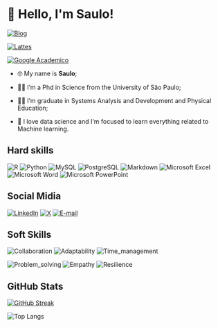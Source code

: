 # **👋 Hello, I'm Saulo!**

[![Blog](https://img.shields.io/badge/My_Personal_Blog-gray.svg?view&logoColor=white&style=for-the-badge&logo)](https://saulogil.netlify.app/) 

[![Lattes](https://img.shields.io/badge/Plataforma_lattes-gray.svg?view&logoColor=white&style=for-the-badge&logo)](http://lattes.cnpq.br/2692765757170763) 

[![Google Academico](https://img.shields.io/badge/Google_Acadêmico-gray.svg?view&logoColor=white&style=for-the-badge&logo)](https://scholar.google.com/citations?hl=pt-BR&user=usnPDyYAAAAJ&view_op=list_works&sortby=pubdate)

 - 🤓 My name is **Saulo**;

 - 👨‍🎓 I’m a Phd in Science from the University of São Paulo;
 
 - 👨‍🎓 I’m graduate in Systems Analysis and Development and Physical Education;
 
 - 📖 I love data science and I'm focused to learn everything related to Machine learning.
 

## **Hard skills** 

![R](https://img.shields.io/badge/R-grey?style=flat&logo=R&logoColor=white)
![Python](https://img.shields.io/badge/Python-grey?style=flat&logo=python&logoColor=white)
![MySQL](https://img.shields.io/badge/MySQL-grey?style=flat&logo=mysql&logoColor=white)
![PostgreSQL](https://img.shields.io/badge/MySQL-grey?style=flat&logo=PostgreSQL&logoColor=white)
![Markdown](https://img.shields.io/badge/Markdown-grey?style=flat&logo=markdown)
![Microsoft Excel](https://img.shields.io/badge/Microsoft_Excel-gray?style=flat&logo=microsoft-excel&logoColor=white)
![Microsoft Word](https://img.shields.io/badge/Microsoft_Word-gray?style=flat&logo=microsoft-word&logoColor=white)
![Microsoft PowerPoint](https://img.shields.io/badge/Microsoft_PowerPoint-gray?style=flat&logo=microsoft-powerpoint&logoColor=white)


## **Social Midia**
[![LinkedIn](https://img.shields.io/badge/LinkedIn-gray?style=for-the-badge&logo=linkedin&logoColor=white)](https://www.linkedin.com/notifications/?filter=all) 
[![X](https://img.shields.io/badge/X-grey.svg?style=for-the-badge&logo=X&logoColor=white)](https://twitter.com/saulo_gil)
[![E-mail](https://img.shields.io/badge/-Email-grey?style=for-the-badge&logo=gmail&logoColor=white)](mailto:saulosgil@hotmail.com)

## **Soft Skills**

![Collaboration](https://img.shields.io/badge/Collaboration-gray)
![Adaptability](https://img.shields.io/badge/Adaptability-gray)
![Time_management](https://img.shields.io/badge/Time_management-grey)

![Problem_solving](https://img.shields.io/badge/Problem_solving-gray)
![Empathy](https://img.shields.io/badge/Empathy-gray)
![Resilience](https://img.shields.io/badge/Resilience-gray)



## **GitHub Stats**

[![GitHub Streak](https://streak-stats.demolab.com/?user=saulosgil&theme=highcontrast)](https://git.io/streak-stats)

![Top Langs](https://github-readme-stats-git-masterrstaa-rickstaa.vercel.app/api/top-langs/?username=saulosgil&bg_color=000&border_color=30A3DC&title_color=E94D5F&text_color=FFF)
